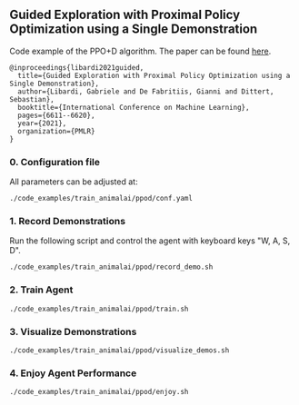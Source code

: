 ## Guided Exploration with Proximal Policy Optimization using a Single Demonstration

Code example of the PPO+D algorithm. The paper can be found [here](https://arxiv.org/pdf/2007.03328.pdf).

```
@inproceedings{libardi2021guided,
  title={Guided Exploration with Proximal Policy Optimization using a Single Demonstration},
  author={Libardi, Gabriele and De Fabritiis, Gianni and Dittert, Sebastian},
  booktitle={International Conference on Machine Learning},
  pages={6611--6620},
  year={2021},
  organization={PMLR}
}
```

### 0. Configuration file

All parameters can be adjusted at:

    ./code_examples/train_animalai/ppod/conf.yaml

### 1. Record Demonstrations

Run the following script and control the agent with keyboard keys "W, A, S, D". 

    ./code_examples/train_animalai/ppod/record_demo.sh

### 2. Train Agent
    
    ./code_examples/train_animalai/ppod/train.sh

### 3. Visualize Demonstrations

    ./code_examples/train_animalai/ppod/visualize_demos.sh

### 4. Enjoy Agent Performance

    ./code_examples/train_animalai/ppod/enjoy.sh
